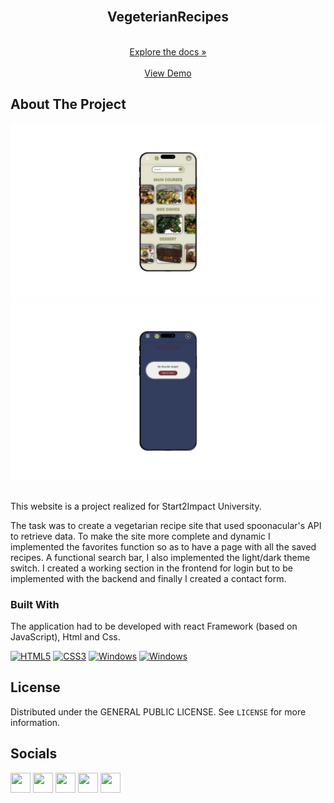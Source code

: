 <br />
<div align="center">
  <h2 align="center">VegeterianRecipes</h2>

  <div align="center">
    <br/>
    <a href="https://github.com/gabrielecruciani/vegetarianRecipes">Explore the docs »</a>
    <br/>
    <br/>
    <a href="https://vegrecipes-s2i.netlify.app">View Demo</a>
  </div>
</div>




<!-- ABOUT THE PROJECT -->
## About The Project

<div display="flex" align="center">
  <img src="public/screen.png" alt="VegRecipes"/>
  <img src="public/dark.png" alt="VegRecipes"/>
</div>
<br/>

This website is a project realized for Start2Impact University.

The task was to create a vegetarian recipe site that used spoonacular's API to retrieve data.
To make the site more complete and dynamic I implemented the favorites function so as to have a page with all the saved recipes.
A functional search bar, I also implemented the light/dark theme switch.
I created a working section in the frontend for login but to be implemented with the backend and finally I created a contact form.


### Built With

The application had to be developed with react Framework (based on JavaScript), Html and Css.
<br/>

<p align="left">
<a href="https://developer.mozilla.org/en-US/docs/Glossary/HTML5" target="_blank" rel="noreferrer"><img src="https://raw.githubusercontent.com/danielcranney/readme-generator/main/public/icons/skills/html5-colored.svg" width="36" height="36" alt="HTML5"/></a>
<a href="https://www.w3.org/TR/CSS" target="_blank" rel="noreferrer"><img src="https://raw.githubusercontent.com/danielcranney/readme-generator/main/public/icons/skills/css3-colored.svg" width="36" height="36" alt="CSS3"/></a>
<a href="https://javascript.info/" target="_blank" rel="noreferrer"><img src="https://cdn.worldvectorlogo.com/logos/javascript-1.svg" width="36" height="36" alt="Windows"/></a>
<a href="https://react.dev/" target="_blank" rel="noreferrer"><img src="https://cdn.worldvectorlogo.com/logos/react-2.svg" width="36" height="36" alt="Windows"/></a>
</p>




<!-- LICENSE -->
## License

Distributed under the GENERAL PUBLIC LICENSE. See `LICENSE` for more information.
<br/>





<!-- CONTACT -->
## Socials

<p align="left">
<a href="https://discord.com/users/BoiZze" target="_blank" rel="noreferrer"><img src="https://raw.githubusercontent.com/danielcranney/readme-generator/main/public/icons/socials/discord.svg" width="32" height="32"/></a>
<a href="https://www.github.com/BoiZze" target="_blank" rel="noreferrer"><img src="https://raw.githubusercontent.com/danielcranney/readme-generator/main/public/icons/socials/github-dark.svg" width="32" height="32"/></a>
<a href="http://www.instagram.com/_gabriele.it_" target="_blank" rel="noreferrer"><img src="https://raw.githubusercontent.com/danielcranney/readme-generator/main/public/icons/socials/instagram.svg" width="32" height="32"/></a>
<a href="https://www.linkedin.com/in/gabriele-cruciani" target="_blank" rel="noreferrer"><img src="https://raw.githubusercontent.com/danielcranney/readme-generator/main/public/icons/socials/linkedin.svg" width="32" height="32"/></a>
<a href="https://twitter.com/gabriele_it_" target="_blank" rel="noreferrer"><img src="https://raw.githubusercontent.com/danielcranney/readme-generator/main/public/icons/socials/twitter-dark.svg" width="32" height="32"/></a>
</p>

